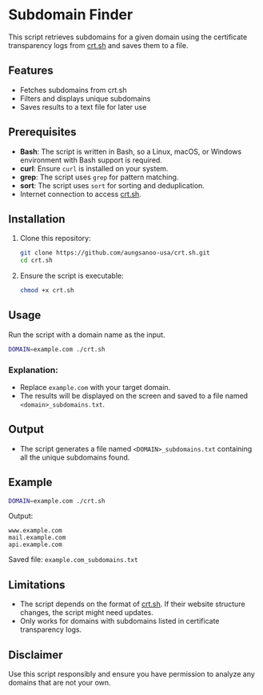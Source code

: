
# Subdomain Finder

This script retrieves subdomains for a given domain using the certificate transparency logs from [crt.sh](https://crt.sh) and saves them to a file.

## Features

- Fetches subdomains from crt.sh
- Filters and displays unique subdomains
- Saves results to a text file for later use

## Prerequisites

- **Bash**: The script is written in Bash, so a Linux, macOS, or Windows environment with Bash support is required.
- **curl**: Ensure `curl` is installed on your system.
- **grep**: The script uses `grep` for pattern matching.
- **sort**: The script uses `sort` for sorting and deduplication.
- Internet connection to access [crt.sh](https://crt.sh).

## Installation

1. Clone this repository:
   ```bash
   git clone https://github.com/aungsanoo-usa/crt.sh.git
   cd crt.sh
   ```
2. Ensure the script is executable:
   ```bash
   chmod +x crt.sh
   ```

## Usage

Run the script with a domain name as the input.

```bash
DOMAIN=example.com ./crt.sh
```

### Explanation:
- Replace `example.com` with your target domain.
- The results will be displayed on the screen and saved to a file named `<domain>_subdomains.txt`.

## Output

- The script generates a file named `<DOMAIN>_subdomains.txt` containing all the unique subdomains found.

## Example

```bash
DOMAIN=example.com ./crt.sh
```

Output:
```
www.example.com
mail.example.com
api.example.com
```

Saved file: `example.com_subdomains.txt`

## Limitations

- The script depends on the format of [crt.sh](https://crt.sh). If their website structure changes, the script might need updates.
- Only works for domains with subdomains listed in certificate transparency logs.

## Disclaimer

Use this script responsibly and ensure you have permission to analyze any domains that are not your own.
